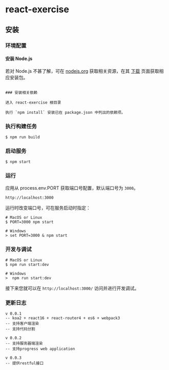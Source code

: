 
# react-exercise

## 安装

### 环境配置

#### 安装 Node.js

若对 Node.js 不甚了解，可在 [nodejs.org](http://www.nodejs.org/) 获取相关资源，在其 [下载](https://nodejs.org/en/download/current/) 页面获取相应安装包。

```

### 安装相关依赖

进入 react-exercise 根目录

执行 `npm install` 安装已在 package.json 中列出的依赖项。
```

### 执行构建任务
```
$ npm run build
```

### 启动服务
```
$ npm start
```

### 运行
应用从 process.env.PORT 获取端口号配置，默认端口号为 `3000`。

```
http://localhost:3000
```
运行时改变端口号，可在服务启动时指定：
```
# MacOS or Linux
$ PORT=3000 npm start

# Windows
> set PORT=3000 & npm start
```


### 开发与调试

```
# MacOS or Linux
$ npm run start:dev

# Windows
>  npm run start:dev
```

接下来您就可以在 `http://localhost:3000/` 访问并进行开发调试。

### 更新日志
```
v 0.0.1
-- koa2 + react16 + react-router4 + es6 + webpack3
-- 支持客户端渲染
-- 支持代码分割
```
```
v 0.0.2
-- 支持服务器端渲染
-- 支持progress web application
```
```
v 0.0.3
-- 提供restful接口
```



